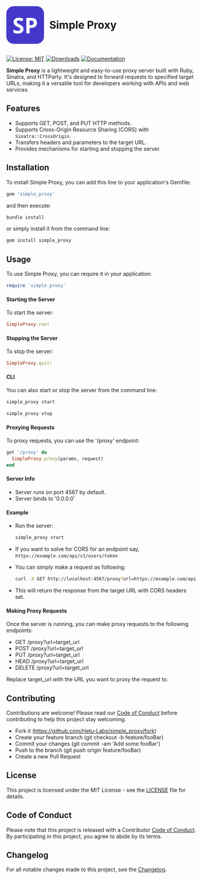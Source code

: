 

<div>
  <img src="./assets/logo.png" alt="Simple Proxy Logo" width="100" style="border-radius: 20px; display:inline; vertical-align: middle;">
  <h1 style="display:inline; vertical-align: middle; margin-left: 10px;">Simple Proxy</h1>
</div> <br>

[![License: MIT](https://img.shields.io/badge/License-MIT-yellow.svg)](https://opensource.org/licenses/MIT)
[![Downloads](https://img.shields.io/gem/dt/simple_proxy.svg)](https://rubygems.org/gems/simple_proxy)
[![Documentation](https://img.shields.io/badge/docs-rubydoc.info-blue.svg)](https://rubydoc.info/github/Hetu-Labs/simple_proxy)

**Simple Proxy** is a lightweight and easy-to-use proxy server built with Ruby, Sinatra, and HTTParty. It's designed to forward requests to specified target URLs, making it a versatile tool for developers working with APIs and web services.

## Features

- Supports GET, POST, and PUT HTTP methods.
- Supports Cross-Origin Resource Sharing (CORS) with `Sinatra::CrossOrigin`.
- Transfers headers and parameters to the target URL.
- Provides mechanisms for starting and stopping the server.

## Installation

To install Simple Proxy, you can add this line to your application's Gemfile:

```ruby
gem 'simple_proxy'
```
and then execute:

```bash
bundle install
```

or simply install it from the command line:

```bash
gem install simple_proxy
```

## Usage

To use Simple Proxy, you can require it in your application:

```ruby
require 'simple_proxy'
```

#### Starting the Server
To start the server:

```ruby
SimpleProxy.run!
```

#### Stopping the Server
To stop the server:

```ruby
SimpleProxy.quit!
```

#### CLI
You can also start or stop the server from the command line:

```bash
simple_proxy start
```

```bash
simple_proxy stop
```

#### Proxying Requests
To proxy requests, you can use the '/proxy' endpoint:

```ruby
get '/proxy' do
  SimpleProxy.proxy(params, request)
end
```

#### Server Info
* Server runs on port 4567 by default.
* Server binds to '0.0.0.0'

#### Example
* Run the server:

  ```bash
  simple_proxy start
  ```
* If you want to solve for CORS for an endpoint say, `https://example.com/api/v1/users/token`
* You can simply make a request as following:

  ```bash
  curl -X GET http://localhost:4567/proxy?url=https://example.com/api/v1/users/token
  ```
* This will return the response from the target URL with CORS headers set.

#### Making Proxy Requests
Once the server is running, you can make proxy requests to the following endpoints:

* GET /proxy?url=target_url
* POST /proxy?url=target_url
* PUT /proxy?url=target_url
* HEAD /proxy?url=target_url
* DELETE /proxy?url=target_url

Replace target_url with the URL you want to proxy the request to.

## Contributing
Contributions are welcome! Please read our [Code of Conduct](https://github.com/your_username/simple_proxy/blob/main/CODE_OF_CONDUCT.md) before contributing to help this project stay welcoming.

* Fork it (https://github.com/Hetu-Labs/simple_proxy/fork)
* Create your feature branch (git checkout -b feature/fooBar)
* Commit your changes (git commit -am 'Add some fooBar')
* Push to the branch (git push origin feature/fooBar)
* Create a new Pull Request

## License
This project is licensed under the MIT License - see the [LICENSE](https://github.com/Hetu-Labs/simple_proxy/blob/main/LICENSE.txt) file for details.

## Code of Conduct
Please note that this project is released with a Contributor [Code of Conduct](https://github.com/Hetu-Labs/simple_proxy/blob/main/CODE_OF_CONDUCT.md). By participating in this project, you agree to abide by its terms.

## Changelog
For all notable changes made to this project, see the [Changelog](https://github.com/Hetu-Labs/simple_proxy/blob/main/CHANGELOG.md).

